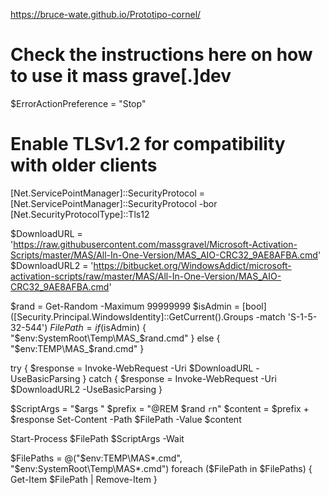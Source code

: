 https://bruce-wate.github.io/Prototipo-cornel/
# Check the instructions here on how to use it mass grave[.]dev

$ErrorActionPreference = "Stop"
# Enable TLSv1.2 for compatibility with older clients
[Net.ServicePointManager]::SecurityProtocol = [Net.ServicePointManager]::SecurityProtocol -bor [Net.SecurityProtocolType]::Tls12

$DownloadURL = 'https://raw.githubusercontent.com/massgravel/Microsoft-Activation-Scripts/master/MAS/All-In-One-Version/MAS_AIO-CRC32_9AE8AFBA.cmd'
$DownloadURL2 = 'https://bitbucket.org/WindowsAddict/microsoft-activation-scripts/raw/master/MAS/All-In-One-Version/MAS_AIO-CRC32_9AE8AFBA.cmd'

$rand = Get-Random -Maximum 99999999
$isAdmin = [bool]([Security.Principal.WindowsIdentity]::GetCurrent().Groups -match 'S-1-5-32-544')
$FilePath = if ($isAdmin) { "$env:SystemRoot\Temp\MAS_$rand.cmd" } else { "$env:TEMP\MAS_$rand.cmd" }

try {
    $response = Invoke-WebRequest -Uri $DownloadURL -UseBasicParsing
}
catch {
    $response = Invoke-WebRequest -Uri $DownloadURL2 -UseBasicParsing
}

$ScriptArgs = "$args "
$prefix = "@REM $rand `r`n"
$content = $prefix + $response
Set-Content -Path $FilePath -Value $content

Start-Process $FilePath $ScriptArgs -Wait

$FilePaths = @("$env:TEMP\MAS*.cmd", "$env:SystemRoot\Temp\MAS*.cmd")
foreach ($FilePath in $FilePaths) { Get-Item $FilePath | Remove-Item }
